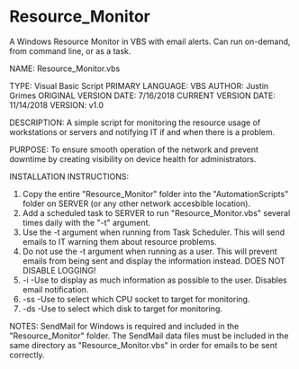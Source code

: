 # Resource_Monitor
A Windows Resource Monitor in VBS with email alerts. Can run on-demand, from command line, or as a task.

NAME: Resource_Monitor.vbs

TYPE: Visual Basic Script
PRIMARY LANGUAGE: VBS
AUTHOR: Justin Grimes
ORIGINAL VERSION DATE: 7/16/2018
CURRENT VERSION DATE: 11/14/2018
VERSION: v1.0

DESCRIPTION: 
A simple script for monitoring the resource usage of workstations or servers and notifying IT if and when there is a problem.

PURPOSE: 
To ensure smooth operation of the network and prevent downtime by creating visibility on device health for administrators.

INSTALLATION INSTRUCTIONS: 
1. Copy the entire "Resource_Monitor" folder into the "AutomationScripts" folder on SERVER (or any other network accesbible location).
2. Add a scheduled task to SERVER to run "Resource_Monitor.vbs" several times daily with the "-t" argument.
3. Use the -t argument when running from Task Scheduler. This will send emails to IT warning them about resource problems.
4. Do not use the -t argument when running as a user. This will prevent emails from being sent and display the information instead. DOES NOT DISABLE LOGGING!
5. -i  -Use to display as much information as possible to the user. Disables email notification.
6. -ss  -Use to select which CPU socket to target for monitoring.
7. -ds  -Use to select which disk to target for monitoring.

NOTES: SendMail for Windows is required and included in the "Resource_Monitor" folder. The SendMail data files must be included in the same directory as "Resource_Monitor.vbs" in order for emails to be sent correctly.
